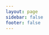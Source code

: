 ```yaml
---
layout: page
sidebar: false
footer: false
---
```

<script setup>
import {
  VPTeamPage,
  VPTeamPageTitle,
  VPTeamMembers,
  VPTeamPageSection
} from 'vitepress/theme'

const authors = [
  {
    avatar: 'https://www.github.com/???.png',
    name: 'Chiri',
    title: 'Creator of 3dmigoto',
    links: [
      // { icon: 'github', link: 'https://github.com/Chiri' }
    ]
  },
  {
    avatar: 'https://github.com/bo3b.png',
    name: 'bo3b',
    title: 'Main mantainer of 3dmigoto',
    links: [
      { icon: 'github', link: 'https://github.com/bo3b' }
    ]
  },
  {
    avatar: 'https://github.com/DarkStarSword.png',
    name: 'DarkStarSword',
    title: 'Main mantainer of 3dmigoto',
    links: [
      { icon: 'github', link: 'https://github.com/DarkStarSword' }
    ]
  },
]
const devs = [
  {
    avatar: 'https://www.github.com/SilentNightSound.png',
    name: 'SilentNightSound',
    title: 'Author of GIMI',
    links: [
      { icon: 'github', link: 'https://github.com/silentnightsound' },
      { icon: 'gamebanana', link: 'https://gamebanana.com/members/2176153'},
    ]
  },
  {
    avatar: 'https://www.github.com/SinsofSeven.png',
    name: 'SinsofSeven',
    title: 'Author of TexFx',
    links: [
      { icon: 'github', link: 'https://github.com/sinsofseven' },
      { icon: 'gamebanana', link: 'https://gamebanana.com/members/2823441'},
    ]
  },
  {
    avatar: 'https://www.github.com/Petrascyll.png',
    name: 'Scyll',
    title: 'Author of GUI Collect',
    links: [
      { icon: 'github', link: 'https://github.com/petrascyll' },
      { icon: 'gamebanana', link: 'https://gamebanana.com/members/2644630'},
    ]
  },
  {
    avatar: 'https://www.github.com/Seris0.png',
    name: 'Gustav0',
    title: 'Author of XXMI advanced tooling',
    links: [
      { icon: 'github', link: 'https://github.com/Seris0' },
      { icon: 'gamebanana', link: 'https://gamebanana.com/members/2890460'},
    ]
  },
  {
    avatar: 'https://www.github.com/SpectrumQT.png',
    name: 'SpectrumQT',
    title: 'Author of WWMI tooling and XXMI Launcher',
    links: [
      { icon: 'github', link: 'https://github.com/SpectrumQT' },
      { icon: 'gamebanana', link: 'https://gamebanana.com/members/2837527'},
    ]
  },
  {
    avatar: 'https://www.github.com/caverabbit.png',
    name: 'Caverabbit',
    title: 'Author of RabbitFX',
    links: [
      { icon: 'github', link: 'https://github.com/caverabbit'},
      { icon: 'gamebanana', link: 'https://gamebanana.com/members/2987570'},
    ]
  },
  {
    avatar: 'https://www.github.com/leotorrez.png',
    name: 'leotorrez',
    title: 'Author of LeoTools',
    links: [
      { icon: 'github', link: 'https://github.com/leotorrez' },
      { icon: 'x', link: 'https://bsky.app/profile/leomods.bsky.social' },
      { icon: 'gamebanana', link: 'https://gamebanana.com/members/2419201'},
    ]
  },
]
const writers = [
  {
    avatar: 'https://www.github.com/cybertron.png',
    name: 'Cybertron',
    title: 'Author of the 1st porting guide in video format',
    links: [
      // { icon: 'github', link: 'https://github.com/caverabbit'},
      { icon: 'x', link: 'https://x.com/cybertron231'},
      { icon: 'gamebanana', link: 'https://gamebanana.com/members/1994459'},
    ]
  },
  {
  avatar: 'https://www.github.com/rayvich.png',
  name: 'Rayvich',
  title: 'Russian Translator',
  links: [
    // { icon: 'github', link: 'https://github.com/rayvich'},
    { icon: 'gamebanana', link: 'https://gamebanana.com/members/2370640'},
  ]
  },
  {
  avatar: 'https://anilyan.carrd.co/assets/images/image03.jpg?v=50db0d5a',
  name: 'Anilyan',
  title: 'Guide writer',
  links: [
    { icon: 'instagram', link: 'https://anilyan.carrd.co'},
    { icon: 'discord', link: 'https://discord.com/invite/HcgvjWFCaG'},
  ]
  },
  {
  avatar: 'https://github.com/Satan1c.png',
  name: 'Satan1c',
  title: 'Guide writer',
  links: [
    { icon: 'github', link: 'https://github.com/Satan1c'},
  ]
  },
]
</script>
<VPTeamPage>
  <VPTeamPageTitle>
    <template #title>
      Acknowledgements
    </template>
  </VPTeamPageTitle>
  <VPTeamPageSection>
    <template #title>3dmigoto Author's</template>
    <template #lead>
      The development of 3dmigoto made modding possible without the help of these people we wouldn't be here.
    </template>
    <template #members>
      <VPTeamMembers :members="authors" />
    </template>
  </VPTeamPageSection>
  <VPTeamPageSection>
    <template #title>Tool devs</template>
    <template #lead>Their work keeps the XXMI games with constant updates and fixes.</template>
    <template #members>
      <VPTeamMembers size="small" :members="devs" />
    </template>
  </VPTeamPageSection>
  <VPTeamPageSection>
    <template #title>Tutorial writers</template>
    <template #lead>Wonderful contributors that granted their knowledge to be added to this repository</template>
    <template #members>
      <VPTeamMembers size="small" :members="writers" />
    </template>
  </VPTeamPageSection>
</VPTeamPage>

